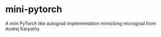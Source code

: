 # mini-pytorch
A mini PyTorch like autograd implementation mimicking micrograd from Andrej Karpathy
